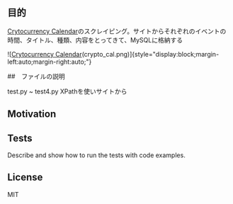 ## 目的


[Crytocurrency Calendar][1]のスクレイピング。サイトからそれぞれのイベントの時間、タイトル、種類、内容をとってきて、MySQLに格納する

![[Crytocurrency Calendar][1](crypto_cal.png)]{style="display:block;margin-left:auto;margin-right:auto;"}

##　ファイルの説明

test.py ~ test4.py
XPathを使いサイトから

## Motivation



## Tests

Describe and show how to run the tests with code examples.

## License

MIT


[1]:https://coinmarketcal.com/